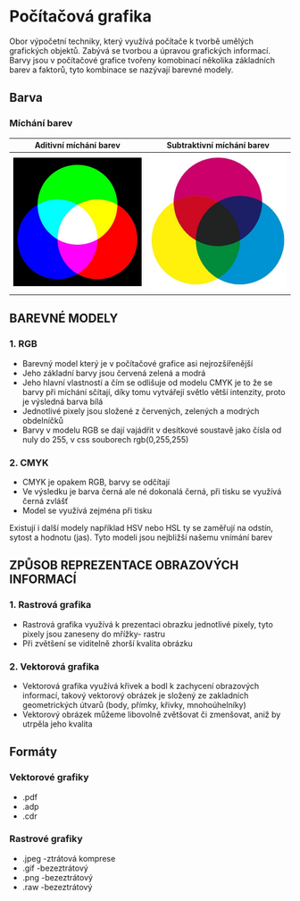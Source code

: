 # Počítačová grafika
Obor výpočetní techniky, který využívá počítače k tvorbě umělých grafických objektů. Zabývá se tvorbou a úpravou grafických informací. Barvy jsou v počítačové grafice tvořeny komobinací několika základních barev a faktorů, tyto kombinace se nazývají barevné modely.

## Barva
### Míchání barev
Aditivní míchání barev                                        | Subtraktivní míchání barev
:------------------------------------------------------------:|:-------------------------------------------------------------------:
![Aditivní míchání barev](images/aditivni-michani-barev.png)  | ![Subtraktivní míchání barev](images/subtraktivni-michani-barev.png)


## BAREVNÉ MODELY
### 1. RGB
- Barevný model který je v počítačové grafice asi nejrozšířenější
- Jeho základní barvy jsou červená zelená a modrá
- Jeho hlavní vlastností a čím se odlišuje od modelu CMYK je to že se barvy při míchání sčítají, díky tomu vytvářejí světlo větší intenzity, proto je výsledná barva bílá
- Jednotlivé pixely jsou složené z červených, zelených a modrých obdelníčků
- Barvy v modelu RGB se dají vajádřit v desítkové soustavě jako čísla od nuly do 255, v css souborech rgb(0,255,255)


### 2. CMYK
- CMYK je opakem RGB, barvy se odčítají
- Ve výsledku je barva černá ale né dokonalá černá, při tisku se využívá černá zvlášť
- Model se využívá zejména při tisku

Existují i další modely například HSV nebo HSL ty se zaměřují na odstín, sytost a hodnotu (jas). Tyto modeli jsou nejbližší našemu vnímání barev

## ZPŮSOB REPREZENTACE OBRAZOVÝCH INFORMACÍ
### 1. Rastrová grafika
- Rastrová grafika využívá k prezentaci obrazku jednotlivé pixely, tyto pixely jsou zaneseny do mřížky- rastru
- Při zvětšení se viditelně zhorší kvalita obrázku


### 2. Vektorová grafika
- Vektorová grafika využívá křivek a bodl k zachycení obrazových informací, takový vektorový obrázek je složený ze zakladních geometrických útvarů (body, přímky, křivky, mnohoúhelníky)
- Vektorový obrázek můžeme libovolně zvětšovat či zmenšovat, aniž by utrpěla jeho kvalita

## Formáty
### Vektorové grafiky
- .pdf
- .adp
- .cdr

### Rastrové grafiky
- .jpeg -ztrátová komprese
- .gif -bezeztrátový
- .png -bezeztrátový
- .raw -bezeztrátový
